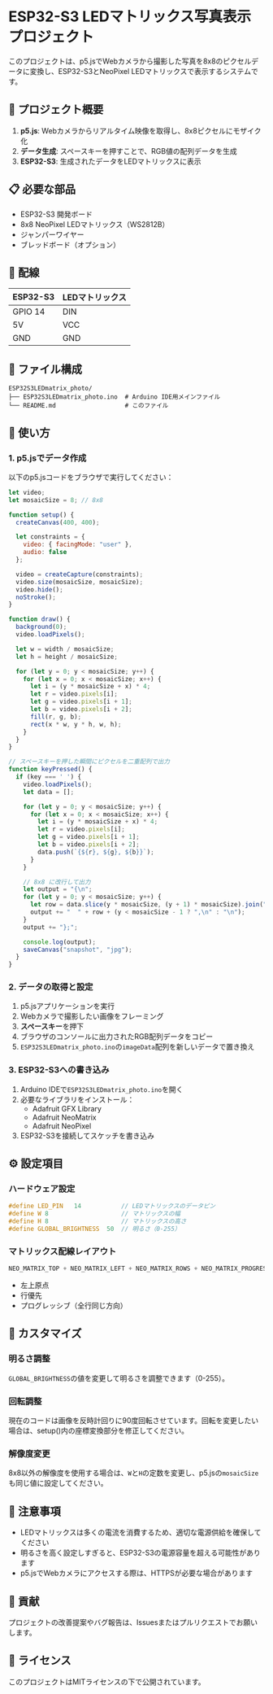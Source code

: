 # ESP32-S3 LEDマトリックス写真表示プロジェクト

このプロジェクトは、p5.jsでWebカメラから撮影した写真を8x8のピクセルデータに変換し、ESP32-S3とNeoPixel LEDマトリックスで表示するシステムです。

## 🎯 プロジェクト概要

1. **p5.js**: Webカメラからリアルタイム映像を取得し、8x8ピクセルにモザイク化
2. **データ生成**: スペースキーを押すことで、RGB値の配列データを生成
3. **ESP32-S3**: 生成されたデータをLEDマトリックスに表示

## 📋 必要な部品

- ESP32-S3 開発ボード
- 8x8 NeoPixel LEDマトリックス（WS2812B）
- ジャンパーワイヤー
- ブレッドボード（オプション）

## 🔌 配線

| ESP32-S3 | LEDマトリックス |
|----------|----------------|
| GPIO 14  | DIN            |
| 5V       | VCC            |
| GND      | GND            |

## 📁 ファイル構成

```
ESP32S3LEDmatrix_photo/
├── ESP32S3LEDmatrix_photo.ino  # Arduino IDE用メインファイル
└── README.md                   # このファイル
```

## 🚀 使い方

### 1. p5.jsでデータ作成

以下のp5.jsコードをブラウザで実行してください：

```javascript
let video;
let mosaicSize = 8; // 8x8

function setup() {
  createCanvas(400, 400);

  let constraints = {
    video: { facingMode: "user" },
    audio: false
  };

  video = createCapture(constraints);
  video.size(mosaicSize, mosaicSize);
  video.hide();
  noStroke();
}

function draw() {
  background(0);
  video.loadPixels();

  let w = width / mosaicSize;
  let h = height / mosaicSize;

  for (let y = 0; y < mosaicSize; y++) {
    for (let x = 0; x < mosaicSize; x++) {
      let i = (y * mosaicSize + x) * 4;
      let r = video.pixels[i];
      let g = video.pixels[i + 1];
      let b = video.pixels[i + 2];
      fill(r, g, b);
      rect(x * w, y * h, w, h);
    }
  }
}

// スペースキーを押した瞬間にピクセルを二重配列で出力
function keyPressed() {
  if (key === ' ') {
    video.loadPixels();
    let data = [];

    for (let y = 0; y < mosaicSize; y++) {
      for (let x = 0; x < mosaicSize; x++) {
        let i = (y * mosaicSize + x) * 4;
        let r = video.pixels[i];
        let g = video.pixels[i + 1];
        let b = video.pixels[i + 2];
        data.push(`{${r}, ${g}, ${b}}`);
      }
    }

    // 8x8 に改行して出力
    let output = "{\n";
    for (let y = 0; y < mosaicSize; y++) {
      let row = data.slice(y * mosaicSize, (y + 1) * mosaicSize).join(", ");
      output += "  " + row + (y < mosaicSize - 1 ? ",\n" : "\n");
    }
    output += "};";

    console.log(output);
    saveCanvas("snapshot", "jpg");
  }
}
```

### 2. データの取得と設定

1. p5.jsアプリケーションを実行
2. Webカメラで撮影したい画像をフレーミング
3. **スペースキー**を押下
4. ブラウザのコンソールに出力されたRGB配列データをコピー
5. `ESP32S3LEDmatrix_photo.ino`の`imageData`配列を新しいデータで置き換え

### 3. ESP32-S3への書き込み

1. Arduino IDEで`ESP32S3LEDmatrix_photo.ino`を開く
2. 必要なライブラリをインストール：
   - Adafruit GFX Library
   - Adafruit NeoMatrix
   - Adafruit NeoPixel
3. ESP32-S3を接続してスケッチを書き込み

## ⚙️ 設定項目

### ハードウェア設定
```cpp
#define LED_PIN   14           // LEDマトリックスのデータピン
#define W 8                    // マトリックスの幅
#define H 8                    // マトリックスの高さ
#define GLOBAL_BRIGHTNESS  50  // 明るさ（0-255）
```

### マトリックス配線レイアウト
```cpp
NEO_MATRIX_TOP + NEO_MATRIX_LEFT + NEO_MATRIX_ROWS + NEO_MATRIX_PROGRESSIVE
```
- 左上原点
- 行優先
- プログレッシブ（全行同じ方向）

## 🔧 カスタマイズ

### 明るさ調整
`GLOBAL_BRIGHTNESS`の値を変更して明るさを調整できます（0-255）。

### 回転調整
現在のコードは画像を反時計回りに90度回転させています。回転を変更したい場合は、setup()内の座標変換部分を修正してください。

### 解像度変更
8x8以外の解像度を使用する場合は、`W`と`H`の定数を変更し、p5.jsの`mosaicSize`も同じ値に設定してください。

## 📝 注意事項

- LEDマトリックスは多くの電流を消費するため、適切な電源供給を確保してください
- 明るさを高く設定しすぎると、ESP32-S3の電源容量を超える可能性があります
- p5.jsでWebカメラにアクセスする際は、HTTPSが必要な場合があります

## 🤝 貢献

プロジェクトの改善提案やバグ報告は、Issuesまたはプルリクエストでお願いします。

## 📄 ライセンス

このプロジェクトはMITライセンスの下で公開されています。
